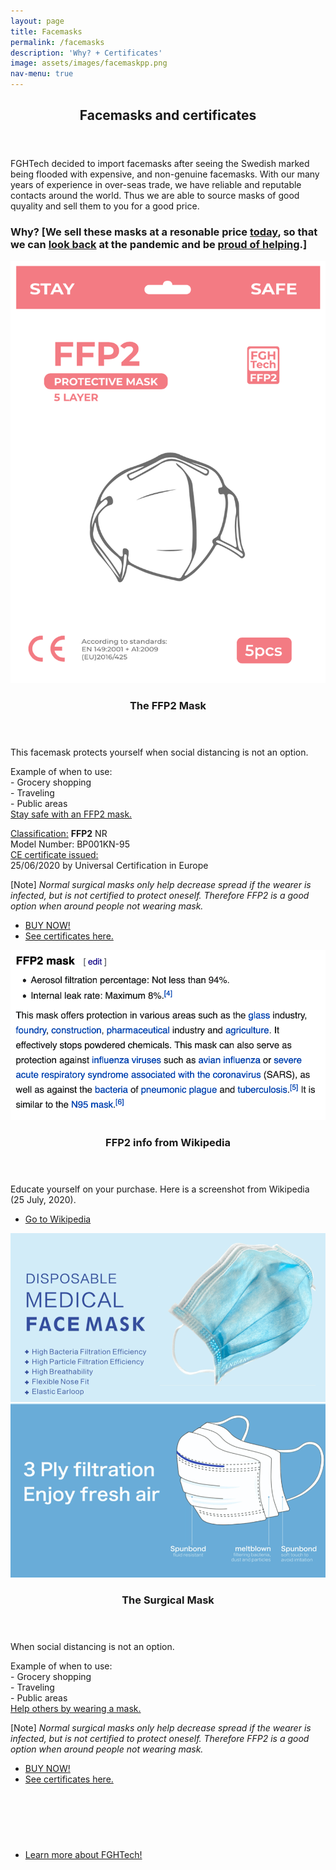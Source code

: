 ```yaml
---
layout: page
title: Facemasks
permalink: /facemasks
description: 'Why? + Certificates'
image: assets/images/facemaskpp.png
nav-menu: true
---
```


<div id="main" class="alt">



<!-- One -->
<section id="one">
	<div class="inner">
    <!--<span class="image fit"><img src="assets/images/kabeltugglogo.png" alt="" /></span>-->
		<header class="major">
			<h1>Facemasks and certificates</h1>
		</header>

<!-- Content -->
<!-- <h2 id="content">Sample Content</h2> -->
<p style="font-style: normal;">FGHTech decided to import facemasks after seeing the Swedish marked being flooded with expensive, and non-genuine facemasks. With our many years of experience in over-seas trade, we have reliable and reputable contacts around the world. Thus we are able to source masks of good quyality and sell them to you for a good price.</p>
<h3>Why? [We sell these masks at a resonable price <u>today</u>, so that we can <u>look back</u> at the pandemic and be <u>proud of helping</u>.]</h3>


<section id="two" class="spotlights">
	<section>
		<a href="generic.html" class="image">
			<img src="assets/images/facemaskpp.png" alt="" data-position="center center" />
		</a>
		<div class="content">
			<div class="inner">
				<header class="major">
					<h3>The FFP2 Mask</h3>
				</header>
				<p>This facemask protects yourself when social distancing is not an option.</p>
				<p>Example of when to use:<br>
				- Grocery shopping<br>
				- Traveling<br>
				- Public areas<br>
				<u>Stay safe with an FFP2 mask.</u>
				</p>
				<p>
				<u>Classification:</u>
				<b> FFP2</b> NR<br>
				Model Number: BP001KN-95<br>
				<u>CE certificate issued:</u><br>
				25/06/2020 by Universal Certification in Europe<br>
				</p>
				<p>[Note] <i>Normal surgical masks only help decrease spread if the wearer is infected, but is not certified to protect oneself. Therefore FFP2 is a good option when around people not wearing mask.</i></p>
				<ul class="actions">
					<li><a href="generic.html" class="button">BUY NOW!</a></li>
					<li><a href="assets/pdfs/SurgicalCert.pdf" class="button">See certificates here.</a></li>
				</ul>
			</div>
		</div>
	</section>
	<section>
		<a href="generic.html" class="image">
			<img src="assets/images/FFP2Wikipedia.png" alt="" data-position="top center" />
		</a>
		<div class="content">
			<div class="inner">
				<header class="major">
					<h3>FFP2 info from Wikipedia</h3>
				</header>
				<p>Educate yourself on your purchase. Here is a screenshot from Wikipedia (25 July, 2020).</p>
				<ul class="actions">
					<li><a href="https://en.wikipedia.org/wiki/FFP_mask" class="button">Go to Wikipedia</a></li>
				</ul>
			</div>
		</div>
	</section>
	<section>
		<a href="generic.html" class="image">
			<img src="assets/images/surgicalmask.png" alt="" data-position="center center" />
		</a>
		<div class="content">
			<div class="inner">
				<header class="major">
					<h3>The Surgical Mask</h3>
				</header>
				<p>When social distancing is not an option.</p>
				<p>Example of when to use:<br>
				- Grocery shopping<br>
				- Traveling<br>
				- Public areas<br>
				<u>Help others by wearing a mask.</u>
				</p>
				<p>[Note] <i>Normal surgical masks only help decrease spread if the wearer is infected, but is not certified to protect oneself. Therefore FFP2 is a good option when around people not wearing mask.</i></p>
				<ul class="actions">
					<li><a href="generic.html" class="button">BUY NOW!</a></li>
					<li><a href="assets/pdfs/SurgicalCert.pdf" class="button">See certificates here.</a></li>
				</ul>
			</div>
		</div>
	</section>
</section>

<br/><br/>
<!-- Three -->
<section id="three">
	<div class="inner">
		<header class="major">
		</header>
		<ul class="actions">
			<li><a href="/services" class="button next">Learn more about FGHTech!</a></li>
		</ul>
	</div>
</section>
<br/><br/>





</div>